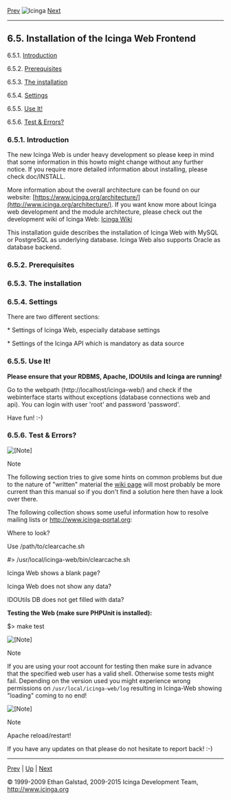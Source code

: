 [Prev](cgicmd.md) ![Icinga](../images/logofullsize.png "Icinga") [Next](upgrading_icingaweb.md)

* * * * *

6.5. Installation of the Icinga Web Frontend
--------------------------------------------

6.5.1. [Introduction](icinga-web-scratch.md#introduction)

6.5.2. [Prerequisites](icinga-web-scratch.md#prerequisites)

6.5.3. [The installation](icinga-web-scratch.md#install)

6.5.4. [Settings](icinga-web-scratch.md#settings)

6.5.5. [Use It!](icinga-web-scratch.md#useit)

6.5.6. [Test & Errors?](icinga-web-scratch.md#webtroubleshooting)

### 6.5.1. Introduction

The new Icinga Web is under heavy development so please keep in mind
that some information in this howto might change without any further
notice. If you require more detailed information about installing,
please check doc/INSTALL.

More information about the overall architecture can be found on our
website:
[https://www.icinga.org/architecture/](http://www.icinga.org/architecture/).
If you want know more about Icinga web development and the module
architecture, please check out the development wiki of Icinga Web:
[Icinga
Wiki](https://dev.icinga.org/projects/icinga-development/wiki#24-Icinga-Web)

This installation guide describes the installation of Icinga Web with
MySQL or PostgreSQL as underlying database. Icinga Web also supports
Oracle as database backend.

### 6.5.2. Prerequisites










































### 6.5.3. The installation








































































































### 6.5.4. Settings

There are two different sections:

\* Settings of Icinga Web, especially database settings

\* Settings of the Icinga API which is mandatory as data source




































































### 6.5.5. Use It!

**Please ensure that your RDBMS, Apache, IDOUtils and Icinga are
running!**

Go to the webpath (http://localhost/icinga-web/) and check if the
webinterface starts without exceptions (database connections web and
api). You can login with user 'root' and password 'password'.

Have fun! :-)

### 6.5.6. Test & Errors?

![[Note]](../images/note.png)

Note

The following section tries to give some hints on common problems but
due to the nature of "written" material the [wiki
page](https://wiki.icinga.org/display/testing/Icinga+Web+Testing) will
most probably be more current than this manual so if you don't find a
solution here then have a look over there.

The following collection shows some useful information how to resolve
mailing lists or http://www.icinga-portal.org:




Where to look?




Use /path/to/clearcache.sh

#> /usr/local/icinga-web/bin/clearcache.sh
</code></pre>

Icinga Web shows a blank page?









Icinga Web does not show any data?


IDOUtils DB does not get filled with data?





**Testing the Web (make sure PHPUnit is installed):**

 $> make test
</code></pre>

![[Note]](../images/note.png)

Note

If you are using your root account for testing then make sure in advance
that the specified web user has a valid shell. Otherwise some tests
might fail. Depending on the version used you might experience wrong
permissions on `/usr/local/icinga-web/log` resulting in
Icinga-Web showing "loading" coming to no end!

![[Note]](../images/note.png)

Note

Apache reload/restart!

















If you have any updates on that please do not hesitate to report back!
:-)

* * * * *

[Prev](cgicmd.md) | [Up](ch06.md) | [Next](upgrading_icingaweb.md)






© 1999-2009 Ethan Galstad, 2009-2015 Icinga Development Team,
http://www.icinga.org
